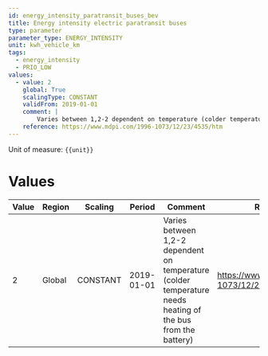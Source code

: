 ```yaml
---
id: energy_intensity_paratransit_buses_bev
title: Energy intensity electric paratransit buses
type: parameter
parameter_type: ENERGY_INTENSITY
unit: kwh_vehicle_km
tags:
  - energy_intensity
  - PRIO_LOW
values:
  - value: 2
    global: True
    scalingType: CONSTANT
    validFrom: 2019-01-01
    comment: |
        Varies between 1,2-2 dependent on temperature (colder temperature needs heating of the bus from the battery)
    reference: https://www.mdpi.com/1996-1073/12/23/4535/htm
---
```



Unit of measure: `{{unit}}`


# Values


| Value | Region | Scaling | Period | Comment | Reference |
|-------|--------|---------|--------|---------|-----------|
| 2 | Global | CONSTANT | 2019-01-01 | Varies between 1,2-2 dependent on temperature (colder temperature needs heating of the bus from the battery) | https://www.mdpi.com/1996-1073/12/23/4535/htm |


